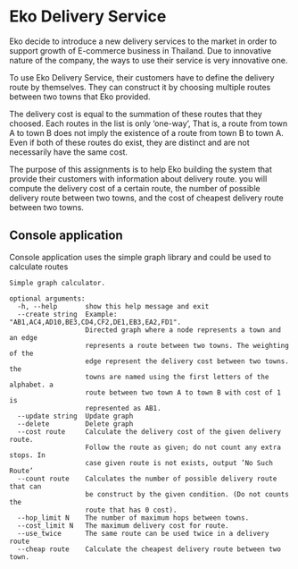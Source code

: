 # Eko Delivery Service

Eko decide to introduce a new delivery services to the market in order to support growth of E-commerce business in Thailand. Due to innovative nature of the company, the ways to use their service is very innovative one.

To use Eko Delivery Service, their customers have to define the delivery route by themselves. They can construct it by choosing multiple routes between two towns that Eko provided.

The delivery cost is equal to the summation of these routes that they choosed. Each routes in the list is only ‘one-way’, That is, a route from town A to town B does not imply the existence of a route from town B to town A. Even if both of these routes do exist, they are distinct and are not necessarily have the same cost.

The purpose of this assignments is to help Eko building the system that provide their customers with information about delivery route. you will compute the delivery cost of a certain route, the number of possible delivery route between two towns, and the cost of cheapest delivery route between two towns.

## Console application

Console application uses the simple graph library and could be used to calculate routes
```
Simple graph calculator.

optional arguments:
  -h, --help       show this help message and exit
  --create string  Example: "AB1,AC4,AD10,BE3,CD4,CF2,DE1,EB3,EA2,FD1".
                   Directed graph where a node represents a town and an edge
                   represents a route between two towns. The weighting of the
                   edge represent the delivery cost between two towns. the
                   towns are named using the first letters of the alphabet. a
                   route between two town A to town B with cost of 1 is
                   represented as AB1.
  --update string  Update graph
  --delete         Delete graph
  --cost route     Calculate the delivery cost of the given delivery route.
                   Follow the route as given; do not count any extra stops. In
                   case given route is not exists, output ’No Such Route’
  --count route    Calculates the number of possible delivery route that can
                   be construct by the given condition. (Do not counts the
                   route that has 0 cost).
  --hop_limit N    The number of maximum hops between towns.
  --cost_limit N   The maximum delivery cost for route.
  --use_twice      The same route can be used twice in a delivery route
  --cheap route    Calculate the cheapest delivery route between two town.
```


